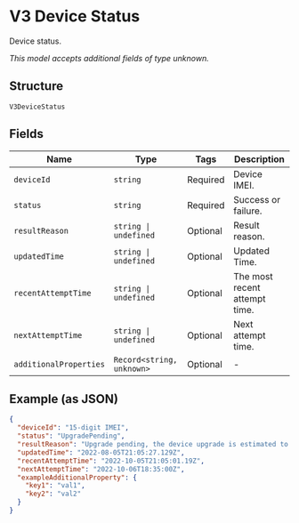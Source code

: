
# V3 Device Status

Device status.

*This model accepts additional fields of type unknown.*

## Structure

`V3DeviceStatus`

## Fields

| Name | Type | Tags | Description |
|  --- | --- | --- | --- |
| `deviceId` | `string` | Required | Device IMEI. |
| `status` | `string` | Required | Success or failure. |
| `resultReason` | `string \| undefined` | Optional | Result reason. |
| `updatedTime` | `string \| undefined` | Optional | Updated Time. |
| `recentAttemptTime` | `string \| undefined` | Optional | The most recent attempt time. |
| `nextAttemptTime` | `string \| undefined` | Optional | Next attempt time. |
| `additionalProperties` | `Record<string, unknown>` | Optional | - |

## Example (as JSON)

```json
{
  "deviceId": "15-digit IMEI",
  "status": "UpgradePending",
  "resultReason": "Upgrade pending, the device upgrade is estimated to be scheduled for 06 Oct 22 18:05 UTC",
  "updatedTime": "2022-08-05T21:05:27.129Z",
  "recentAttemptTime": "2022-10-05T21:05:01.19Z",
  "nextAttemptTime": "2022-10-06T18:35:00Z",
  "exampleAdditionalProperty": {
    "key1": "val1",
    "key2": "val2"
  }
}
```

